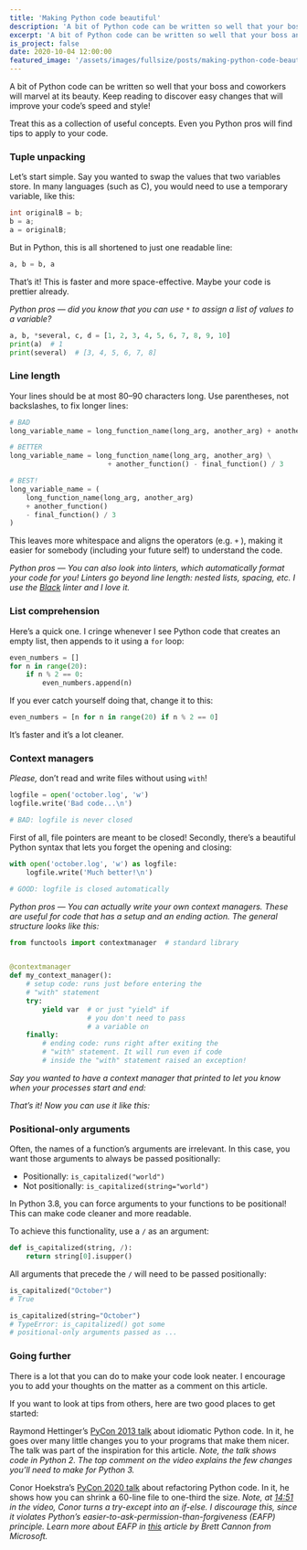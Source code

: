 ```yaml
---
title: 'Making Python code beautiful'
description: 'A bit of Python code can be written so well that your boss and coworkers will marvel at its beauty.'
excerpt: 'A bit of Python code can be written so well that your boss and coworkers will marvel at its beauty.'
is_project: false
date: 2020-10-04 12:00:00
featured_image: '/assets/images/fullsize/posts/making-python-code-beautiful/feat.jpg'
---
```


A bit of Python code can be written so well that your boss and coworkers will marvel at its beauty. Keep reading to discover easy changes that will improve your code’s speed and style!

Treat this as a collection of useful concepts. Even you Python pros will find tips to apply to your code.

### Tuple unpacking

Let’s start simple. Say you wanted to swap the values that two variables store. In many languages (such as C), you would need to use a temporary variable, like this:

```cpp
int originalB = b;
b = a;
a = originalB;
```

But in Python, this is all shortened to just one readable line:

```py
a, b = b, a
```

That’s it! This is faster and more space-effective. Maybe your code is prettier already.

_Python pros — did you know that you can use_ `*` _to assign a list of values to a variable?_

```py
a, b, *several, c, d = [1, 2, 3, 4, 5, 6, 7, 8, 9, 10]
print(a)  # 1
print(several)  # [3, 4, 5, 6, 7, 8]
```

### Line length

Your lines should be at most 80–90 characters long. Use parentheses, not backslashes, to fix longer lines:

```py
# BAD
long_variable_name = long_function_name(long_arg, another_arg) + another_function() - final_function() / 3

# BETTER
long_variable_name = long_function_name(long_arg, another_arg) \
                        + another_function() - final_function() / 3

# BEST!
long_variable_name = (
    long_function_name(long_arg, another_arg)
    + another_function()
    - final_function() / 3
)
```

This leaves more whitespace and aligns the operators (e.g. `+` ), making it easier for somebody (including your future self) to understand the code.

_Python pros — You can also look into linters, which automatically format your code for you! Linters go beyond line length: nested lists, spacing, etc. I use the_ [_Black_](https://black.readthedocs.io/en/stable/) _linter and I love it._

### List comprehension

Here’s a quick one. I cringe whenever I see Python code that creates an empty list, then appends to it using a `for` loop:

```py
even_numbers = []
for n in range(20):
    if n % 2 == 0:
        even_numbers.append(n)
```

If you ever catch yourself doing that, change it to this:

```py
even_numbers = [n for n in range(20) if n % 2 == 0]
```

It’s faster and it’s a lot cleaner.

### Context managers

_Please,_ don’t read and write files without using `with`!

```py
logfile = open('october.log', 'w')
logfile.write('Bad code...\n')

# BAD: logfile is never closed
```

First of all, file pointers are meant to be closed! Secondly, there’s a beautiful Python syntax that lets you forget the opening and closing:

```py
with open('october.log', 'w') as logfile:
    logfile.write('Much better!\n')

# GOOD: logfile is closed automatically
```

_Python pros — You can actually write your own context managers. These are useful for code that has a setup and an ending action. The general structure looks like this:_

```py
from functools import contextmanager  # standard library


@contextmanager
def my_context_manager():
    # setup code: runs just before entering the
    # "with" statement
    try:
        yield var  # or just "yield" if
                   # you don't need to pass
                   # a variable on
    finally:
        # ending code: runs right after exiting the
        # "with" statement. It will run even if code
        # inside the "with" statement raised an exception!
```

_Say you wanted to have a context manager that printed to let you know when your processes start and end:_

_That’s it! Now you can use it like this:_

### Positional-only arguments

Often, the names of a function’s arguments are irrelevant. In this case, you want those arguments to always be passed positionally:

*   Positionally: `is_capitalized("world")`
*   Not positionally: `is_capitalized(string="world")`

In Python 3.8, you can force arguments to your functions to be positional! This can make code cleaner and more readable.

To achieve this functionality, use a `/` as an argument:

```py
def is_capitalized(string, /):
    return string[0].isupper()
```

All arguments that precede the `/` will need to be passed positionally:

```py
is_capitalized("October")
# True

is_capitalized(string="October")
# TypeError: is_capitalized() got some
# positional-only arguments passed as ...
```

### Going further

There is a lot that you can do to make your code look neater. I encourage you to add your thoughts on the matter as a comment on this article.

If you want to look at tips from others, here are two good places to get started:

Raymond Hettinger’s [PyCon 2013 talk](https://www.youtube.com/watch?v=OSGv2VnC0go) about idiomatic Python code. In it, he goes over many little changes you to your programs that make them nicer. The talk was part of the inspiration for this article. _Note, the talk shows code in Python 2. The top comment on the video explains the few changes you’ll need to make for Python 3._

Conor Hoekstra’s [PyCon 2020 talk](https://youtu.be/KTIl1MugsSY) about refactoring Python code. In it, he shows how you can shrink a 60-line file to one-third the size. _Note, at_ [_14:51_](https://youtu.be/KTIl1MugsSY?t=891) _in the video, Conor turns a try-except into an if-else. I discourage this, since it violates Python’s easier-to-ask-permission-than-forgiveness (EAFP) principle. Learn more about EAFP in_ [_this_](https://devblogs.microsoft.com/python/idiomatic-python-eafp-versus-lbyl/) _article by Brett Cannon from Microsoft._
